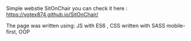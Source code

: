 Simple webstie SitOnChair
you can check it here : https://votex874.github.io/SitOnChair/


The page was written using: 
JS with ES6 ,
CSS written with SASS
mobile-first, OOP



